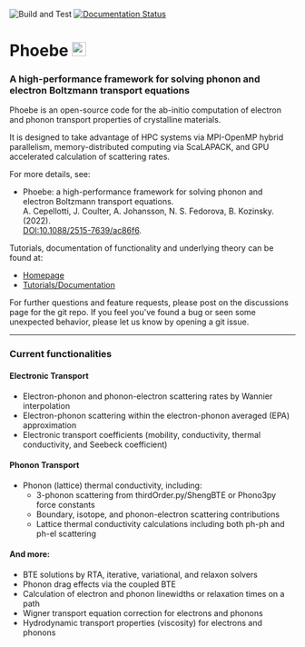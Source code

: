 ![Build and Test](https://github.com/phoebe-team/phoebe/actions/workflows/buildandtest_push.yaml/badge.svg)
[![Documentation Status](https://readthedocs.org/projects/phoebe/badge/?version=develop)](https://phoebe.readthedocs.io/en/develop/?badge=develop)

# Phoebe <img src="doc/sphinx/source/_static/icon.png" width="25"/>

### A high-performance framework for solving phonon and electron Boltzmann transport equations

Phoebe is an open-source code for the ab-initio computation of electron and phonon transport properties of crystalline materials.

It is designed to take advantage of HPC systems via MPI-OpenMP hybrid parallelism, memory-distributed computing via ScaLAPACK, and GPU accelerated calculation of scattering rates.

For more details, see:

* Phoebe: a high-performance framework for solving phonon and electron Boltzmann transport equations.  
  A. Cepellotti, J. Coulter, A. Johansson, N. S. Fedorova, B. Kozinsky. (2022).   
  [DOI:10.1088/2515-7639/ac86f6](https://doi.org/10.1088/2515-7639/ac86f6).

Tutorials, documentation of functionality and underlying theory can be found at:
  * [Homepage](https://phoebe-team.github.io/phoebe/)
  * [Tutorials/Documentation](https://phoebe.readthedocs.io/en/develop/introduction.html)

For further questions and feature requests, please post on the discussions page for the git repo.
If you feel you've found a bug or seen some unexpected behavior, please let us know by opening a git issue. 

-------------------------
### Current functionalities
#### Electronic Transport

   * Electron-phonon and phonon-electron scattering rates by Wannier interpolation
   * Electron-phonon scattering within the electron-phonon averaged (EPA) approximation
   * Electronic transport coefficients (mobility, conductivity, thermal conductivity, and Seebeck coefficient)

#### Phonon Transport

   * Phonon (lattice) thermal conductivity, including: 
     * 3-phonon scattering from thirdOrder.py/ShengBTE or Phono3py force constants
     * Boundary, isotope, and phonon-electron scattering contributions
     * Lattice thermal conductivity calculations including both ph-ph and ph-el scattering 

#### And more:

   * BTE solutions by RTA, iterative, variational, and relaxon solvers
   * Phonon drag effects via the coupled BTE
   * Calculation of electron and phonon linewidths or relaxation times on a path
   * Wigner transport equation correction for electrons and phonons 
   * Hydrodynamic transport properties (viscosity) for electrons and phonons
